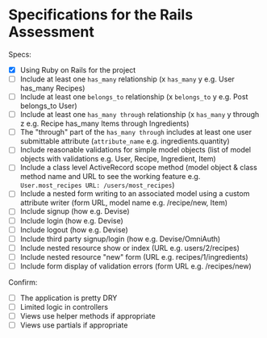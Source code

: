 # Specifications for the Rails Assessment

Specs:
- [x] Using Ruby on Rails for the project
- [ ] Include at least one `has_many` relationship (x `has_many` y e.g. User has_many Recipes)
- [ ] Include at least one `belongs_to` relationship (x `belongs_to` y e.g. Post belongs_to User)
- [ ] Include at least one `has_many through` relationship (x `has_many` y through z e.g. Recipe has_many Items through Ingredients)
- [ ] The "through" part of the `has_many through` includes at least one user submittable attribute (`attribute_name` e.g. ingredients.quantity)
- [ ] Include reasonable validations for simple model objects (list of model objects with validations e.g. User, Recipe, Ingredient, Item)
- [ ] Include a class level ActiveRecord scope method (model object & class method name and URL to see the working feature e.g. `User.most_recipes URL: /users/most_recipes`)
- [ ] Include a nested form writing to an associated model using a custom attribute writer (form URL, model name e.g. /recipe/new, Item)
- [ ] Include signup (how e.g. Devise)
- [ ] Include login (how e.g. Devise)
- [ ] Include logout (how e.g. Devise)
- [ ] Include third party signup/login (how e.g. Devise/OmniAuth)
- [ ] Include nested resource show or index (URL e.g. users/2/recipes)
- [ ] Include nested resource "new" form (URL e.g. recipes/1/ingredients)
- [ ] Include form display of validation errors (form URL e.g. /recipes/new)

Confirm:
- [ ] The application is pretty DRY
- [ ] Limited logic in controllers
- [ ] Views use helper methods if appropriate
- [ ] Views use partials if appropriate